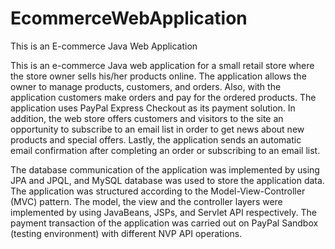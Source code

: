 # EcommerceWebApplication
This is an E-commerce Java Web Application


This is an e-commerce Java web
application for a small retail store where the store owner sells his/her products
online. The application allows the owner to manage products, customers, and
orders. Also, with the application customers make orders and pay for the ordered
products. The application uses PayPal Express Checkout as its payment solution.
In addition, the web store offers customers and visitors to the site an opportunity
to subscribe to an email list in order to get news about new products and special
offers. Lastly, the application sends an automatic email confirmation after
completing an order or subscribing to an email list.


The database communication of the application was
implemented by using JPA and JPQL, and MySQL database was used to store the
application data. The application was structured according to the Model-View-Controller (MVC) pattern. 
The model, the view and the controller layers were
implemented by using JavaBeans, JSPs, and Servlet API respectively. The
payment transaction of the application was carried out on PayPal Sandbox (testing
environment) with different NVP API operations.
